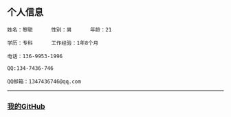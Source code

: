 ## 个人信息 <br>
```
姓名：黎聪      性别：男      年龄：21

学历：专科      工作经验：1年8个月

电话：136-9953-1996     

QQ:134-7436-746     

QQ邮箱：1347436746@qq.com
```

- - - -
### [我的GitHub](https://github.com/licong96) 
